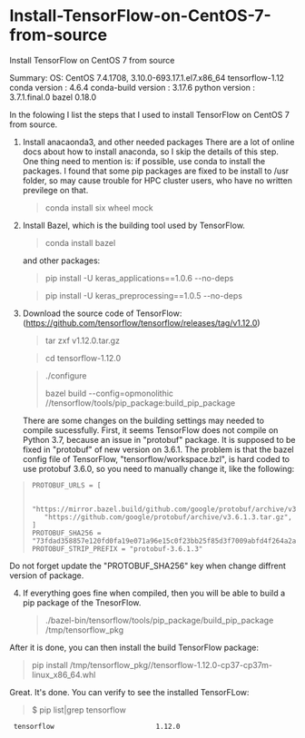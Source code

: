 # Install-TensorFlow-on-CentOS-7-from-source
Install TensorFlow on CentOS 7 from source

Summary:
  OS: CentOS 7.4.1708, 3.10.0-693.17.1.el7.x86_64
  tensorflow-1.12
  conda version : 4.6.4
  conda-build version : 3.17.6
  python version : 3.7.1.final.0
  bazel                     0.18.0 
  
  In the folowing I list the steps that I used to install TensorFlow on CentOS 7 from source.
  
1. Install anacaonda3, and other needed packages
   There are a lot of online docs about how to install anaconda, so I skip the details of this step. One thing need to mention is: if possible, use conda to install the packages. I found that some pip packages are fixed to be install to /usr folder, so may cause trouble for HPC cluster users, who have no written previlege on that.
   
   >conda install six wheel mock
   
2. Install Bazel, which is the building tool used by TensorFlow.

   >conda install bazel
  
   and other packages:
   >pip install -U  keras_applications==1.0.6 --no-deps
   
   >pip install -U  keras_preprocessing==1.0.5 --no-deps
  
3. Download the source code of TensorFlow:
    (https://github.com/tensorflow/tensorflow/releases/tag/v1.12.0)
   
   >tar zxf v1.12.0.tar.gz
   
   >cd tensorflow-1.12.0
   
   >./configure
   >
   >bazel build --config=opmonolithic  //tensorflow/tools/pip_package:build_pip_package
   
   There are some changes on the building settings may needed to compile sucessfully. First, it seems TensorFlow does not compile on Python 3.7, because an issue in "protobuf" package.
   It is supposed to be fixed in "protobuf" of new version on 3.6.1. The problem is that the bazel config file of TensorFlow, "tensorflow/workspace.bzl",
   is hard coded to use protobuf 3.6.0, so you need to manually change it, like the following:
>     PROTOBUF_URLS = [
>
>        "https://mirror.bazel.build/github.com/google/protobuf/archive/v3.6.1.3.tar.gz",
>        "https://github.com/google/protobuf/archive/v3.6.1.3.tar.gz",
>     ]
>     PROTOBUF_SHA256 = "73fdad358857e120fd0fa19e071a96e15c0f23bb25f85d3f7009abfd4f264a2a"
>     PROTOBUF_STRIP_PREFIX = "protobuf-3.6.1.3"

Do not forget update the "PROTOBUF_SHA256" key when change diffrent version of package.

4. If everything goes fine when compiled, then you will be able to build a pip package of the TnesorFlow. 
   > ./bazel-bin/tensorflow/tools/pip_package/build_pip_package /tmp/tensorflow_pkg
   
After it is done, you can then install the build TensorFlow package:

   >pip install /tmp/tensorflow_pkg//tensorflow-1.12.0-cp37-cp37m-linux_x86_64.whl
   
Great. It's done. You can verify to see the installed TensorFLow:

   >$ pip list|grep tensorflow
   
     tensorflow                         1.12.0 
   
